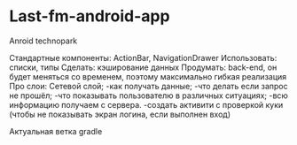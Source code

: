 Last-fm-android-app
===================

Anroid technopark

Стандартные компоненты: ActionBar, NavigationDrawer
Использовать: списки, типы
Сделать: кэширование данных
Продумать: back-end, он будет меняться со временем, поэтому максимально гибкая реализация
Про слои:
Сетевой слой;
-как получать данные;
-что делать если запрос не прошёл;
-что показывать пользователю в различных ситуациях;
-всю информацию получаем с сервера.
-создать активити с проверкой куки (чтобы не показывать экран логина, если выполнен вход)

Актуальная ветка gradle
